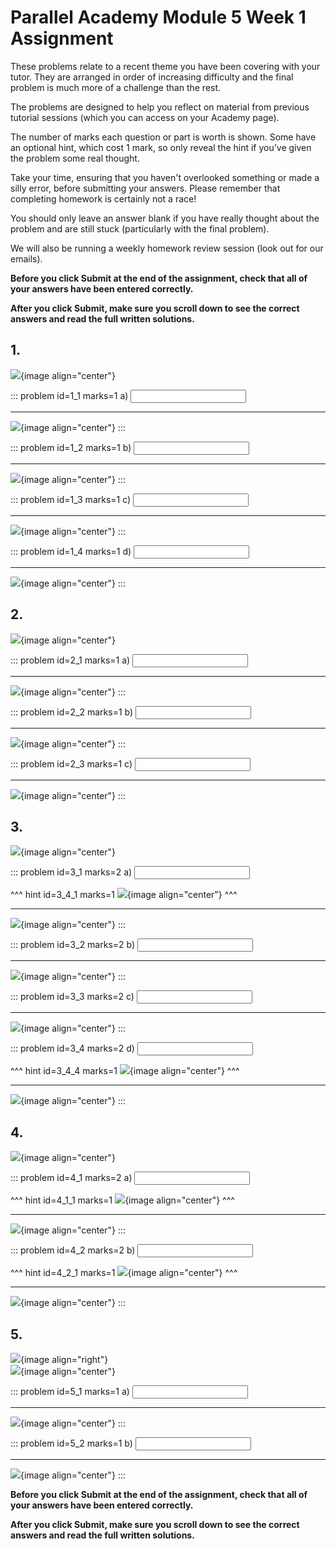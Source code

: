 # Parallel Academy Module 5 Week 1 Assignment

These problems relate to a recent theme you have been covering with your tutor. They are arranged in order of increasing difficulty and the final problem is much more of a challenge than the rest.  

The problems are designed to help you reflect on material from previous tutorial sessions (which you can access on your Academy page).  

The number of marks each question or part is worth is shown. Some have an optional hint, which cost 1 mark, so only reveal the hint if you’ve given the problem some real thought.   

Take your time, ensuring that you haven't overlooked something or made a silly error, before submitting your answers. Please remember that completing homework is certainly not a race!  

You should only leave an answer blank if you have really thought about the problem and are still stuck (particularly with the final problem).  

We will also be running a weekly homework review session (look out for our emails).  

**Before you click Submit at the end of the assignment, check that all of your answers have been entered correctly.** 
  
**After you click Submit, make sure you scroll down to see the correct answers and read the full written solutions.**  

## 1.	
![](/resources/academy-5-week-2/q1.png){image align="center"}  

::: problem id=1_1 marks=1
a) <input type="number" solution="5"/>  

---

![](/resources/academy-5-week-2/s1a.png){image align="center"}
:::  

::: problem id=1_2 marks=1
b) <input type="number" solution="3"/>  

---

![](/resources/academy-5-week-2/s1b.png){image align="center"}
:::  

::: problem id=1_3 marks=1
c) <input type="number" solution="3"/>  

---

![](/resources/academy-5-week-2/s1c.png){image align="center"}
:::  

::: problem id=1_4 marks=1
d) <input type="number" solution="2"/>  

---

![](/resources/academy-5-week-2/s1d.png){image align="center"}
:::  


## 2.
![](/resources/academy-5-week-2/q2.png){image align="center"}  

::: problem id=2_1 marks=1
a) <input type="number" solution="2"/>  

---

![](/resources/academy-5-week-2/s2a.png){image align="center"}
:::  

::: problem id=2_2 marks=1
b) <input type="number" solution="1"/>  

---

![](/resources/academy-5-week-2/s2b.png){image align="center"}
:::  

::: problem id=2_3 marks=1
c) <input type="number" solution="1"/>  
 
---

![](/resources/academy-5-week-2/s2c.png){image align="center"}
:::  


## 3.
![](/resources/academy-5-week-2/q3.png){image align="center"}  

::: problem id=3_1 marks=2
a) <input type="number" solution="10"/>  

^^^ hint id=3_4_1 marks=1
![](/resources/academy-5-week-2/h3a.png){image align="center"} 
^^^  

---

![](/resources/academy-5-week-2/s3a.png){image align="center"}
:::  

::: problem id=3_2 marks=2
b) <input type="number" solution="20"/>  

---

![](/resources/academy-5-week-2/s3b.png){image align="center"}
:::  

::: problem id=3_3 marks=2
c) <input type="number" solution="50"/>  

---

![](/resources/academy-5-week-2/s3c.png){image align="center"}
:::  

::: problem id=3_4 marks=2
d) <input type="number" solution="25"/>  

^^^ hint id=3_4_4 marks=1
![](/resources/academy-5-week-2/h3d.png){image align="center"} 
^^^

---

![](/resources/academy-5-week-2/s3d.png){image align="center"}
:::  


## 4.
![](/resources/academy-5-week-2/q4.png){image align="center"}  

::: problem id=4_1 marks=2
a) <input type="number" solution="3333222"/>  

^^^ hint id=4_1_1 marks=1
![](/resources/academy-5-week-2/h4a.png){image align="center"} 
^^^  

---

![](/resources/academy-5-week-2/s4a.png){image align="center"}
:::  

::: problem id=4_2 marks=2
b) <input type="number" solution="4444344"/>  

^^^ hint id=4_2_1 marks=1
![](/resources/academy-5-week-2/h4b2.png){image align="center"} 
^^^

---

![](/resources/academy-5-week-2/s4b2.png){image align="center"}
:::  


## 5.
![](/resources/academy-4-week-2/4-skull.png){image align="right"}  
![](/resources/academy-5-week-2/q5.png){image align="center"}  
 
::: problem id=5_1 marks=1
a) <input type="number" solution="2222100"/>  

---

![](/resources/academy-5-week-2/s5a.png){image align="center"}
:::  

::: problem id=5_2 marks=1
b) <input type="number" solution="8888112"/>  

---

![](/resources/academy-5-week-2/s5b.png){image align="center"}
::: 

**Before you click Submit at the end of the assignment, check that all of your answers have been entered correctly.** 
  
**After you click Submit, make sure you scroll down to see the correct answers and read the full written solutions.**  